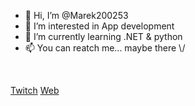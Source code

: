 - 👋 Hi, I’m @Marek200253
- 👀 I’m interested in App development
- 🌱 I’m currently learning .NET & python
- 📫 You can reatch me...
maybe there \\/
<br />

[Twitch](https://go.twitch.tv/marasls "Streams")
[Web](https://bit.ly/3tA3oqY "Web in CZE")


<!---
Marek200253/Marek200253 is a ✨ special ✨ repository because its `README.md` (this file) appears on your GitHub profile.
You can click the Preview link to take a look at your changes.
--->
